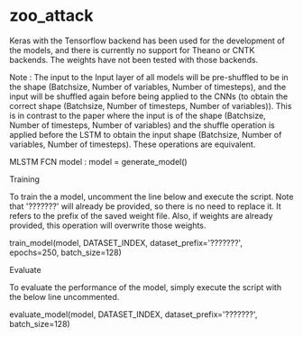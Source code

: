 # zoo_attack

Keras with the Tensorflow backend has been used for the development of the models, and there is currently no support for Theano or CNTK backends. The weights have not been tested with those backends.

Note : The input to the Input layer of all models will be pre-shuffled to be in the shape (Batchsize, Number of variables, Number of timesteps), and the input will be shuffled again before being applied to the CNNs (to obtain the correct shape (Batchsize, Number of timesteps, Number of variables)). This is in contrast to the paper where the input is of the shape (Batchsize, Number of timesteps, Number of variables) and the shuffle operation is applied before the LSTM to obtain the input shape (Batchsize, Number of variables, Number of timesteps). These operations are equivalent.

MLSTM FCN model : model = generate_model()

Training

To train the a model, uncomment the line below and execute the script. Note that '???????' will already be provided, so there is no need to replace it. It refers to the prefix of the saved weight file. Also, if weights are already provided, this operation will overwrite those weights.

train_model(model, DATASET_INDEX, dataset_prefix='???????', epochs=250, batch_size=128)

Evaluate

To evaluate the performance of the model, simply execute the script with the below line uncommented.

evaluate_model(model, DATASET_INDEX, dataset_prefix='???????', batch_size=128)
